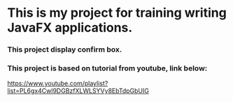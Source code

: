 # This is my project for training writing JavaFX applications.
### This project display confirm box.

### This project is based on tutorial from youtube, link below:
https://www.youtube.com/playlist?list=PL6gx4Cwl9DGBzfXLWLSYVy8EbTdpGbUIG